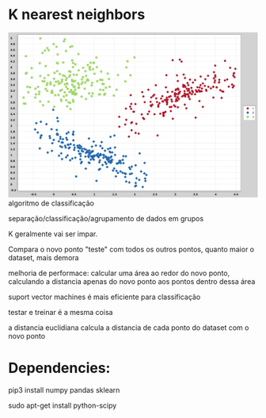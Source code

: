 # K nearest neighbors 

![alt text](knn.png)
algoritmo de classificação

separação/classificação/agrupamento de dados em grupos

K geralmente vai ser impar.

Compara o novo ponto "teste" com todos os outros pontos, quanto maior o dataset, mais demora

melhoria de performace: calcular uma área ao redor do novo ponto, calculando a distancia apenas
do novo ponto aos pontos dentro dessa área

suport vector machines é mais eficiente para 
classificação

testar e treinar é a mesma coisa

a distancia euclidiana calcula a distancia de cada ponto do dataset com o novo ponto

# Dependencies:

pip3 install numpy pandas sklearn

sudo apt-get install python-scipy
